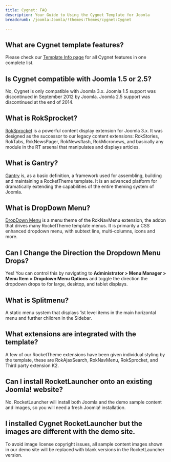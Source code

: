 ```yaml
---
title: Cygnet: FAQ
description: Your Guide to Using the Cygnet Template for Joomla
breadcrumb: /joomla:Joomla/!themes:Themes/cygnet:Cygnet

---
```


What are Cygnet template features?
-----

Please check our [Template Info page][features] for all Cygnet features in one complete list.

Is Cygnet compatible with Joomla 1.5 or 2.5?
-----

No, Cygnet is only compatible with Joomla 3.x. Joomla 1.5 support was discontinued in September 2012 by Joomla. Joomla 2.5 support was discontinued at the end of 2014. 

What is RokSprocket?
-----

[RokSprocket][roksprocket] is a powerful content display extension for Joomla 3.x. It was designed as the successor to our legacy content extensions: RokStories, RokTabs, RokNewsPager, RokNewsflash, RokMicronews, and basically any module in the RT arsenal that manipulates and displays articles.

What is Gantry?
-----

[Gantry][gantry] is, as a basic definition, a framework used for assembling, building and maintaining a RocketTheme template. It is an advanced platform for dramatically extending the capabilities of the entire theming system of Joomla.

What is DropDown Menu?
-----

[DropDown Menu][dropdown] is a menu theme of the RokNavMenu extension, the addon that drives many RocketTheme template menus. It is primarily a CSS enhanced dropdown menu, with subtext line, multi-columns, icons and more.

Can I Change the Direction the Dropdown Menu Drops?
-----

Yes! You can control this by navigating to **Administrator > Menu Manager > Menu Item > Dropdown Menu Options** and toggle the direction the dropdown drops to for large, desktop, and tablet displays.

What is Splitmenu?
-----

A static menu system that displays 1st level items in the main horizontal menu and further children in the Sidebar.

What extensions are integrated with the template?
-----

A few of our RocketTheme extensions have been given individual styling by the template, these are RokAjaxSearch, RokNavMenu, RokSprocket, and Third party extension K2.

Can I install RocketLauncher onto an existing Joomla! website?
-----

No. RocketLauncher will install both Joomla and the demo sample content and images, so you will need a fresh Joomla! installation.

I installed Cygnet RocketLauncher but the images are different with the demo site.
-----

To avoid image license copyright issues, all sample content images shown in our demo site will be replaced with blank versions in the RocketLauncher version.

[gantry]: http://gantry.org/
[features]: http://demo.rockettheme.com/joomla-templates/cygnet/index.php/features/features-overview
[forum]: http://www.rockettheme.com/forum/joomla-template-cygnet
[roksprocket]: http://www.rockettheme.com/joomla/extensions/roksprocket
[dropdown]: http://demo.rockettheme.com/joomla-templates/cygnet/features/menu-options
[splitmenu]: http://demo.rockettheme.com/joomla-templates/cygnet/features/menu-options
[dropdownoptions]: assets/dropdown.jpg
